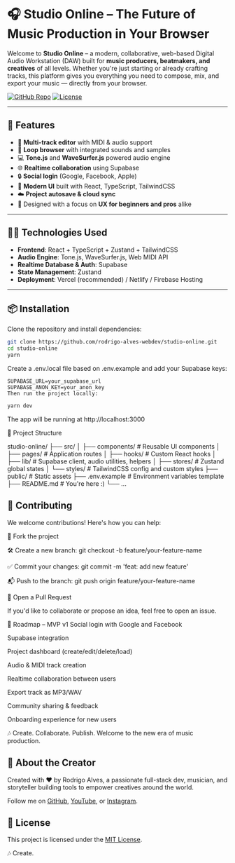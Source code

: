 # 🎧 Studio Online – The Future of Music Production in Your Browser

Welcome to **Studio Online** – a modern, collaborative, web-based Digital Audio Workstation (DAW) built for **music producers, beatmakers, and creatives** of all levels. Whether you're just starting or already crafting tracks, this platform gives you everything you need to compose, mix, and export your music — directly from your browser.

[![GitHub Repo](https://img.shields.io/badge/GitHub-rodrigo--alves--webdev/studio--online-blue?logo=github)](https://github.com/rodrigo-alves-webdev/studio-online)
[![License](https://img.shields.io/badge/license-MIT-green)](LICENSE)

---

## 🚀 Features

- 🎹 **Multi-track editor** with MIDI & audio support  
- 🔁 **Loop browser** with integrated sounds and samples  
- 💻 **Tone.js** and **WaveSurfer.js** powered audio engine  
- 🌐 **Realtime collaboration** using Supabase  
- 🔒 **Social login** (Google, Facebook, Apple)  
- 🎨 **Modern UI** built with React, TypeScript, TailwindCSS  
- ☁️ **Project autosave & cloud sync**  
- 🧠 Designed with a focus on **UX for beginners and pros** alike  

---

## 🧑‍💻 Technologies Used

- **Frontend**: React + TypeScript + Zustand + TailwindCSS  
- **Audio Engine**: Tone.js, WaveSurfer.js, Web MIDI API  
- **Realtime Database & Auth**: Supabase  
- **State Management**: Zustand  
- **Deployment**: Vercel (recommended) / Netlify / Firebase Hosting

---

## 📦 Installation

Clone the repository and install dependencies:

```bash
git clone https://github.com/rodrigo-alves-webdev/studio-online.git
cd studio-online
yarn
```

Create a .env.local file based on .env.example and add your Supabase keys:

```env
SUPABASE_URL=your_supabase_url
SUPABASE_ANON_KEY=your_anon_key
Then run the project locally:
```
```bash
yarn dev
```
The app will be running at http://localhost:3000

📁 Project Structure

studio-online/
├── src/
│   ├── components/      # Reusable UI components
│   ├── pages/           # Application routes
│   ├── hooks/           # Custom React hooks
│   ├── lib/             # Supabase client, audio utilities, helpers
│   ├── stores/          # Zustand global states
│   └── styles/          # TailwindCSS config and custom styles
├── public/              # Static assets
├── .env.example         # Environment variables template
├── README.md            # You're here :)
└── ...

## 🤝 Contributing
We welcome contributions! Here's how you can help:

🚀 Fork the project

🛠️ Create a new branch: git checkout -b feature/your-feature-name

✅ Commit your changes: git commit -m 'feat: add new feature'

📬 Push to the branch: git push origin feature/your-feature-name

🧵 Open a Pull Request

If you'd like to collaborate or propose an idea, feel free to open an issue.

🧪 Roadmap – MVP v1
 Social login with Google and Facebook

 Supabase integration

 Project dashboard (create/edit/delete/load)

 Audio & MIDI track creation

 Realtime collaboration between users

 Export track as MP3/WAV

 Community sharing & feedback

 Onboarding experience for new users

🎶 Create. Collaborate. Publish. Welcome to the new era of music production.

## 🧙 About the Creator

Created with ❤️ by Rodrigo Alves, a passionate full-stack dev, musician, and storyteller building tools to empower creatives around the world.

Follow me on [GitHub](https://github.com/rodrigo-alves-webdev), [YouTube](https://www.youtube.com), or [Instagram](https://www.instagram.com).

## 📄 License

This project is licensed under the [MIT License](LICENSE).

🎶 Create.